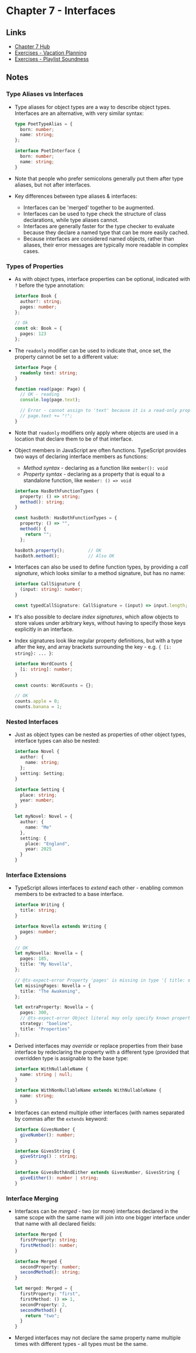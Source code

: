 # Chapter 7 - Interfaces

## Links

- [Chapter 7 Hub][ref-chapter07-hub]
- [Exercises - Vacation Planning][ref-chapter07-exercises-vacation-planning]
- [Exercises - Playlist Soundness][ref-chapter07-exercises-playlist-soundness]


## Notes

### Type Aliases vs Interfaces

- Type aliases for object types are a way to describe object types.  Interfaces
  are an alternative, with very similar syntax:

    ```typescript
    type PoetTypeAlias = {
      born: number;
      name: string;
    };

    interface PoetInterface {
      born: number;
      name: string;
    }
    ```

- Note that people who prefer semicolons generally put them after type aliases,
  but not after interfaces.

- Key differences between type aliases & interfaces:
    - Interfaces can be 'merged' together to be augmented.
    - Interfaces can be used to type check the structure of class declarations,
      while type aliases cannot.
    - Interfaces are generally faster for the type checker to evaluate
      because they declare a named type that can be more easily cached.
    - Because interfaces are considered named objects, rather than aliases,
      their error messages are typically more readable in complex cases.


### Types of Properties

- As with object types, interface properties can be optional, indicated with `?`
  before the type annotation:

    ```typescript
    interface Book {
      author?: string;
      pages: number;
    };

    // Ok
    const ok: Book = {
      pages: 123
    };
    ```

- The `readonly` modifier can be used to indicate that, once set, the property
  cannot be set to a different value:

    ```typescript
    interface Page {
      readonly text: string;
    }

    function read(page: Page) {
      // OK - reading
      console.log(page.text);

      // Error - cannot assign to 'text' because it is a read-only property
      // page.text += "!";
    }
    ```

- Note that `readonly` modifiers only apply where objects are used in a location
  that declare them to be of that interface.

- Object members in JavaScript are often functions.  TypeScript provides two
  ways of declaring interface members as functions:
    - _Method syntax_ - declaring as a function like `member(): void`
    - _Property syntax_ - declaring as a property that is equal to a standalone
      function, like `member: () => void`

    ```typescript
    interface HasBothFunctionTypes {
      property: () => string;
      method(): string;
    }

    const hasBoth: HasBothFunctionTypes = {
      property: () => "",
      method() {
        return "";
      };

    hasBoth.property();         // OK
    hasBoth.method();           // Also OK
    ```

- Interfaces can also be used to define function types, by providing a _call
  signature_, which looks similar to a method signature, but has no name:

    ```typescript
    interface CallSignature {
      (input: string): number;
    }

    const typedCallSignature: CallSignature = (input) => input.length;
    ```

- It's also possible to declare _index signatures_, which allow objects to store
  values under arbitrary keys, without having to specify those keys explicitly
  in an interface.

- Index signatures look like regular property definitions, but with a type after
  the key, and array brackets surrounding the key - e.g. `{ [i: string}: ... }`:

    ```typescript
    interface WordCounts {
      [i: string]: number;
    }

    const counts: WordCounts = {};

    // OK
    counts.apple = 0;
    counts.banana = 1;
    ```


### Nested Interfaces

- Just as object types can be nested as properties of other object types,
  interface types can also be nested:

    ```typescript
    interface Novel {
      author: {
        name: string;
      };
      setting: Setting;
    }

    interface Setting {
      place: string;
      year: number;
    }

    let myNovel: Novel = {
      author: {
        name: "Me"
      },
      setting: {
        place: "England",
        year: 2025
      }
    }
    ```


### Interface Extensions

- TypeScript allows interfaces to _extend_ each other - enabling common
  members to be extracted to a base interface.

    ```typescript
    interface Writing {
      title: string;
    }

    interface Novella extends Writing {
      pages: number;
    }

    // OK
    let myNovella: Novella = {
      pages: 185,
      title: "My Novella",
    };

    // @ts-expect-error Property 'pages' is missing in type '{ title: string; }' but required in type 'Novella'.
    let missingPages: Novella = {
      title: "The Awakening",
    };

    let extraProperty: Novella = {
      pages: 300,
      // @ts-expect-error Object literal may only specify known properties, and 'strategy' does not exist in type 'Novella'.
      strategy: "baeline",
      title: "Properties"
    };
    ```

- Derived interfaces may _override_ or replace properties from their base
  interface by redeclaring the property with a different type (provided that
  overridden type is assignable to the base type:

    ```typescript
    interface WithNullableName {
      name: string | null;
    }

    interface WithNonNullableName extends WithNullableName {
      name: string;
    }
    ```

- Interfaces can extend multiple other interfaces (with names separated by
  commas after the `extends` keyword:

    ```typescript
    interface GivesNumber {
      giveNumber(): number;
    }

    interface GivesString {
      giveString() : string;
    }

    interface GivesBothAndEither extends GivesNumber, GivesString {
      giveEither(): number | string;
    }
    ```


### Interface Merging

- Interfaces can be _merged_ - two (or more) interfaces declared in the same
  scope with the same name will join into one bigger interface under that name
  with all declared fields:

    ```typescript
    interface Merged {
      firstProperty: string;
      firstMethod(): number;
    }

    interface Merged {
      secondProperty: number;
      secondMethod(): string;
    }

    let merged: Merged = {
      firstProperty: "first",
      firstMethod: () => 1,
      secondProperty: 2,
      secondMethod() {
        return "two";
      }
    }
    ```

- Merged interfaces may not declare the same property name multiple times with
  different types - all types must be the same.



<!-- References -->

[ref-chapter07-hub]: //www.learningtypescript.com/interfaces/
[ref-chapter07-exercises-vacation-planning]: https://www.learningtypescript.com/interfaces/vacation-planning/
[ref-chapter07-exercises-playlist-soundness]: https://www.learningtypescript.com/interfaces/playlist-soundness/
